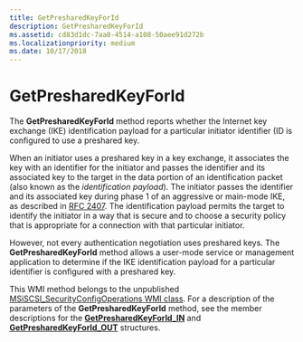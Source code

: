 ```yaml
---
title: GetPresharedKeyForId
description: GetPresharedKeyForId
ms.assetid: cd83d1dc-7aa8-4514-a108-50aee91d272b
ms.localizationpriority: medium
ms.date: 10/17/2018
---
```


# GetPresharedKeyForId


The **GetPresharedKeyForId** method reports whether the Internet key exchange (IKE) identification payload for a particular initiator identifier (ID is configured to use a preshared key.

When an initiator uses a preshared key in a key exchange, it associates the key with an identifier for the initiator and passes the identifier and its associated key to the target in the data portion of an identification packet (also known as the *identification payload*). The initiator passes the identifier and its associated key during phase 1 of an aggressive or main-mode IKE, as described in [RFC 2407](https://go.microsoft.com/fwlink/p/?linkid=64840). The identification payload permits the target to identify the initiator in a way that is secure and to choose a security policy that is appropriate for a connection with that particular initiator.

However, not every authentication negotiation uses preshared keys. The **GetPresharedKeyForId** method allows a user-mode service or management application to determine if the IKE identification payload for a particular identifier is configured with a preshared key.

This WMI method belongs to the unpublished [MSiSCSI\_SecurityConfigOperations WMI class](msiscsi-securityconfigoperations-wmi-class.md). For a description of the parameters of the **GetPresharedKeyForId** method, see the member descriptions for the [**GetPresharedKeyForId\_IN**](https://docs.microsoft.com/windows-hardware/drivers/ddi/content/iscsiop/ns-iscsiop-_getpresharedkeyforid_in) and [**GetPresharedKeyForId\_OUT**](https://docs.microsoft.com/windows-hardware/drivers/ddi/content/iscsiop/ns-iscsiop-_getpresharedkeyforid_out) structures.

 

 





